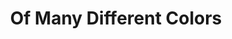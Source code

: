 --- 
title: "Of Many Different Colors"
publishdate: "2019-7-7T16:48:46+02:00"
src: "https://365manga.net/manga/of-many-different-colors"
image: "https://data.365manga.net/images/thumbnails/15802-of-many-different-colors.jpg"
description: "'Nothing exciting ever happens.'"
---
